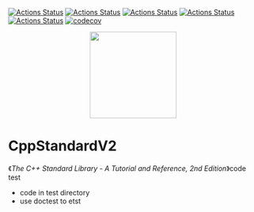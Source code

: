 [![Actions Status](https://github.com/kensou24/CppStandardV2/workflows/MacOS/badge.svg)](https://github.com/kensou24/CppStandardV2/actions)
[![Actions Status](https://github.com/kensou24/CppStandardV2/workflows/Windows/badge.svg)](https://github.com/kensou24/CppStandardV2/actions)
[![Actions Status](https://github.com/kensou24/CppStandardV2/workflows/Ubuntu/badge.svg)](https://github.com/kensou24/CppStandardV2/actions)
[![Actions Status](https://github.com/kensou24/CppStandardV2/workflows/Style/badge.svg)](https://github.com/kensou24/CppStandardV2actions)
[![Actions Status](https://github.com/kensou24/CppStandardV2/workflows/Install/badge.svg)](https://github.com/kensou24/CppStandardV2/actions)
[![codecov](https://codecov.io/gh/kensou24/CppStandardV2/branch/master/graph/badge.svg)](https://codecov.io/gh/kensou24/CppStandardV2)

<p align="center">
  <img src="https://repository-images.githubusercontent.com/254842585/4dfa7580-7ffb-11ea-99d0-46b8fe2f4170" height="175" width="auto" />
</p>

# CppStandardV2

《*The C++ Standard Library - A Tutorial and Reference, 2nd Edition*》code test

- code in test directory
- use doctest to etst
